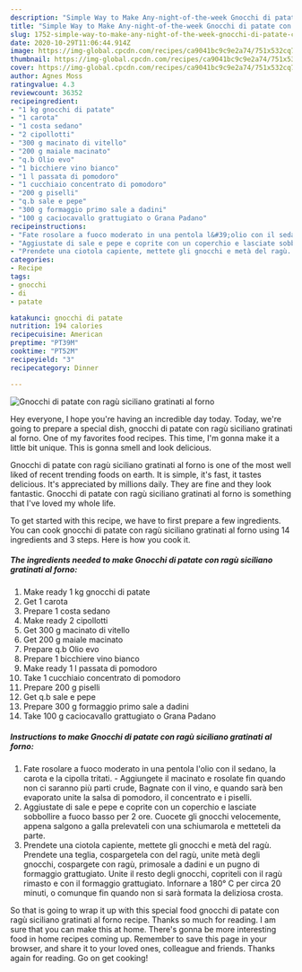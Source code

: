 ```yaml
---
description: "Simple Way to Make Any-night-of-the-week Gnocchi di patate con ragù siciliano gratinati al forno"
title: "Simple Way to Make Any-night-of-the-week Gnocchi di patate con ragù siciliano gratinati al forno"
slug: 1752-simple-way-to-make-any-night-of-the-week-gnocchi-di-patate-con-ragu-siciliano-gratinati-al-forno
date: 2020-10-29T11:06:44.914Z
image: https://img-global.cpcdn.com/recipes/ca9041bc9c9e2a74/751x532cq70/gnocchi-di-patate-con-ragu-siciliano-gratinati-al-forno-recipe-main-photo.jpg
thumbnail: https://img-global.cpcdn.com/recipes/ca9041bc9c9e2a74/751x532cq70/gnocchi-di-patate-con-ragu-siciliano-gratinati-al-forno-recipe-main-photo.jpg
cover: https://img-global.cpcdn.com/recipes/ca9041bc9c9e2a74/751x532cq70/gnocchi-di-patate-con-ragu-siciliano-gratinati-al-forno-recipe-main-photo.jpg
author: Agnes Moss
ratingvalue: 4.3
reviewcount: 36352
recipeingredient:
- "1 kg gnocchi di patate"
- "1 carota"
- "1 costa sedano"
- "2 cipollotti"
- "300 g macinato di vitello"
- "200 g maiale macinato"
- "q.b Olio evo"
- "1 bicchiere vino bianco"
- "1 l passata di pomodoro"
- "1 cucchiaio concentrato di pomodoro"
- "200 g piselli"
- "q.b sale e pepe"
- "300 g formaggio primo sale a dadini"
- "100 g caciocavallo grattugiato o Grana Padano"
recipeinstructions:
- "Fate rosolare a fuoco moderato in una pentola l&#39;olio con il sedano, la carota e la cipolla tritati. Aggiungete il macinato e rosolate fin quando non ci saranno più parti crude, Bagnate con il vino, e quando sarà ben evaporato unite la salsa di pomodoro, il concentrato e i piselli."
- "Aggiustate di sale e pepe e coprite con un coperchio e lasciate sobbollire a fuoco basso per 2 ore. Cuocete gli gnocchi velocemente, appena salgono a galla prelevateli con una schiumarola e metteteli da parte."
- "Prendete una ciotola capiente, mettete gli gnocchi e metà del ragù. Prendete una teglia, cospargetela con del ragù, unite metà degli gnocchi, cospargete con ragù, primosale a dadini e un pugno di formaggio grattugiato. Unite il resto degli gnocchi, copriteli con il ragù rimasto e con il formaggio grattugiato. Infornare a 180° C per circa 20 minuti, o comunque fin quando non si sarà formata la deliziosa crosta."
categories:
- Recipe
tags:
- gnocchi
- di
- patate

katakunci: gnocchi di patate 
nutrition: 194 calories
recipecuisine: American
preptime: "PT39M"
cooktime: "PT52M"
recipeyield: "3"
recipecategory: Dinner

---
```



![Gnocchi di patate con ragù siciliano gratinati al forno](https://img-global.cpcdn.com/recipes/ca9041bc9c9e2a74/751x532cq70/gnocchi-di-patate-con-ragu-siciliano-gratinati-al-forno-recipe-main-photo.jpg)

Hey everyone, I hope you're having an incredible day today. Today, we're going to prepare a special dish, gnocchi di patate con ragù siciliano gratinati al forno. One of my favorites food recipes. This time, I'm gonna make it a little bit unique. This is gonna smell and look delicious.

Gnocchi di patate con ragù siciliano gratinati al forno is one of the most well liked of recent trending foods on earth. It is simple, it's fast, it tastes delicious. It's appreciated by millions daily. They are fine and they look fantastic. Gnocchi di patate con ragù siciliano gratinati al forno is something that I've loved my whole life.




To get started with this recipe, we have to first prepare a few ingredients. You can cook gnocchi di patate con ragù siciliano gratinati al forno using 14 ingredients and 3 steps. Here is how you cook it.

<!--inarticleads1-->

##### The ingredients needed to make Gnocchi di patate con ragù siciliano gratinati al forno:

1. Make ready 1 kg gnocchi di patate
1. Get 1 carota
1. Prepare 1 costa sedano
1. Make ready 2 cipollotti
1. Get 300 g macinato di vitello
1. Get 200 g maiale macinato
1. Prepare q.b Olio evo
1. Prepare 1 bicchiere vino bianco
1. Make ready 1 l passata di pomodoro
1. Take 1 cucchiaio concentrato di pomodoro
1. Prepare 200 g piselli
1. Get q.b sale e pepe
1. Prepare 300 g formaggio primo sale a dadini
1. Take 100 g caciocavallo grattugiato o Grana Padano




<!--inarticleads2-->

##### Instructions to make Gnocchi di patate con ragù siciliano gratinati al forno:

1. Fate rosolare a fuoco moderato in una pentola l&#39;olio con il sedano, la carota e la cipolla tritati. - Aggiungete il macinato e rosolate fin quando non ci saranno più parti crude, Bagnate con il vino, e quando sarà ben evaporato unite la salsa di pomodoro, il concentrato e i piselli.
1. Aggiustate di sale e pepe e coprite con un coperchio e lasciate sobbollire a fuoco basso per 2 ore. Cuocete gli gnocchi velocemente, appena salgono a galla prelevateli con una schiumarola e metteteli da parte.
1. Prendete una ciotola capiente, mettete gli gnocchi e metà del ragù. Prendete una teglia, cospargetela con del ragù, unite metà degli gnocchi, cospargete con ragù, primosale a dadini e un pugno di formaggio grattugiato. Unite il resto degli gnocchi, copriteli con il ragù rimasto e con il formaggio grattugiato. Infornare a 180° C per circa 20 minuti, o comunque fin quando non si sarà formata la deliziosa crosta.




So that is going to wrap it up with this special food gnocchi di patate con ragù siciliano gratinati al forno recipe. Thanks so much for reading. I am sure that you can make this at home. There's gonna be more interesting food in home recipes coming up. Remember to save this page in your browser, and share it to your loved ones, colleague and friends. Thanks again for reading. Go on get cooking!
